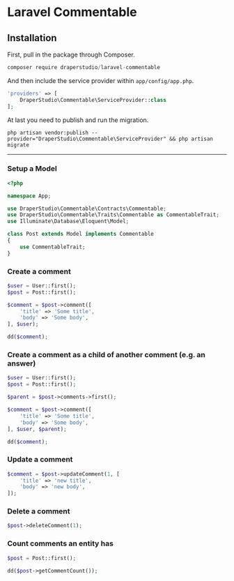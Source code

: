 # Laravel Commentable

## Installation

First, pull in the package through Composer.

```js
composer require draperstudio/laravel-commentable
```

And then include the service provider within `app/config/app.php`.

```php
'providers' => [
    DraperStudio\Commentable\ServiceProvider::class
];
```

At last you need to publish and run the migration.
```
php artisan vendor:publish --provider="DraperStudio\Commentable\ServiceProvider" && php artisan migrate
```

-----

### Setup a Model
```php
<?php

namespace App;

use DraperStudio\Commentable\Contracts\Commentable;
use DraperStudio\Commentable\Traits\Commentable as CommentableTrait;
use Illuminate\Database\Eloquent\Model;

class Post extends Model implements Commentable
{
    use CommentableTrait;
}

```

### Create a comment
```php
$user = User::first();
$post = Post::first();

$comment = $post->comment([
    'title' => 'Some title',
    'body' => 'Some body',
], $user);

dd($comment);
```

### Create a comment as a child of another comment (e.g. an answer)
```php
$user = User::first();
$post = Post::first();

$parent = $post->comments->first();

$comment = $post->comment([
    'title' => 'Some title',
    'body' => 'Some body',
], $user, $parent);

dd($comment);
```

### Update a comment
```php
$comment = $post->updateComment(1, [
    'title' => 'new title',
    'body' => 'new body',
]);
```

### Delete a comment
```php
$post->deleteComment(1);
```

### Count comments an entity has
```php
$post = Post::first();

dd($post->getCommentCount());
```
